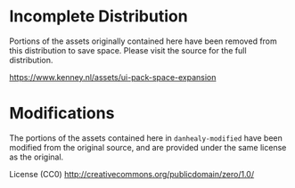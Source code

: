 # Incomplete Distribution

Portions of the assets originally contained here have been removed from this distribution to save space.
Please visit the source for the full distribution.

https://www.kenney.nl/assets/ui-pack-space-expansion


# Modifications

The portions of the assets contained here in `danhealy-modified` have been modified from the original source, and are
provided under the same license as the original.

License (CC0) http://creativecommons.org/publicdomain/zero/1.0/
